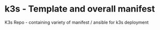 # k3s - Template and overall manifest
K3s Repo - containing variety of manifest / ansible for k3s deployment
